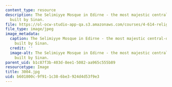 ```yaml
---
content_type: resource
description: The Selimiyye Mosque in Edirne - the most majestic central-domed Mosque
  built by Sinan.
file: https://ol-ocw-studio-app-qa.s3.amazonaws.com/courses/4-614-religious-architecture-and-islamic-cultures-fall-2002/b601800c9f911c386be3924d4d53f9e3_3004.jpg
file_type: image/jpeg
image_metadata:
  caption: The Selimiyye Mosque in Edirne - the most majestic central-domed Mosque
    built by Sinan.
  credit: ''
  image-alt: The Selimiyye Mosque in Edirne - the most majestic central-domed Mosque
    built by Sinan.
parent_uid: b1c87f3b-403d-8ee1-5082-aa965c555b89
resourcetype: Image
title: 3004.jpg
uid: b601800c-9f91-1c38-6be3-924d4d53f9e3
---
```

